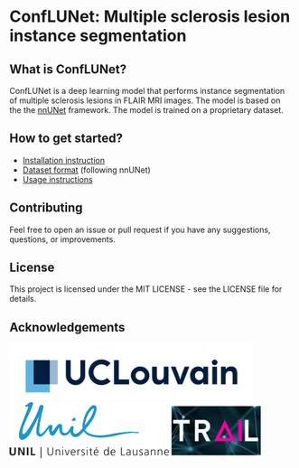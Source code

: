 # ConfLUNet: Multiple sclerosis lesion instance segmentation

## What is ConfLUNet?

ConfLUNet is a deep learning model that performs instance segmentation of multiple sclerosis lesions in FLAIR MRI images. The model is based on the the [nnUNet](https://github.com/MIC-DKFZ/nnUNet/tree/master) framework. The model is trained on a proprietary dataset.

## How to get started?

* [Installation instruction](conflunet/docs/installation_instructions.md)
* [Dataset format](https://github.com/MIC-DKFZ/nnUNet/blob/master/documentation/dataset_format.md) (following nnUNet)  
* [Usage instructions](conflunet/docs/how_to_use_conflunet.md) 




## Contributing

Feel free to open an issue or pull request if you have any suggestions, questions, or improvements.

## License

This project is licensed under the MIT LICENSE - see the LICENSE file for details.

## Acknowledgements
<img src="conflunet/docs/assets/uclouvain_logo.png" height="100px" />
<img src="conflunet/docs/assets/logo_UNIL.png" height="100px" />
<img src="conflunet/docs/assets/trail-logo.jpg" height="100px" />
